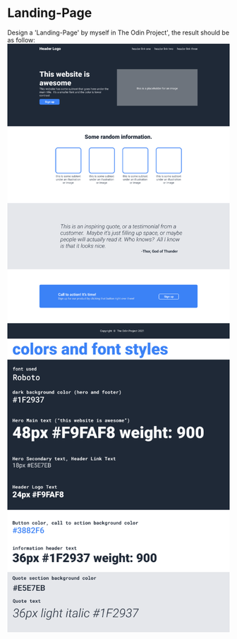 # Landing-Page

Design a 'Landing-Page' by myself in The Odin Project', the result should be as follow:
![Full Design](./img/01.png)
![Color and Font](./img/02.png)